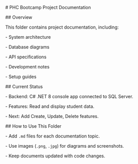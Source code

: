 \# PHC Bootcamp Project Documentation



\## Overview

This folder contains project documentation, including:

\- System architecture

\- Database diagrams

\- API specifications

\- Development notes

\- Setup guides



\## Current Status

\- Backend: C# .NET 8 console app connected to SQL Server.

\- Features: Read and display student data.

\- Next: Add Create, Update, Delete features.



\## How to Use This Folder

\- Add `.md` files for each documentation topic.

\- Use images (`.png`, `.jpg`) for diagrams and screenshots.

\- Keep documents updated with code changes.



